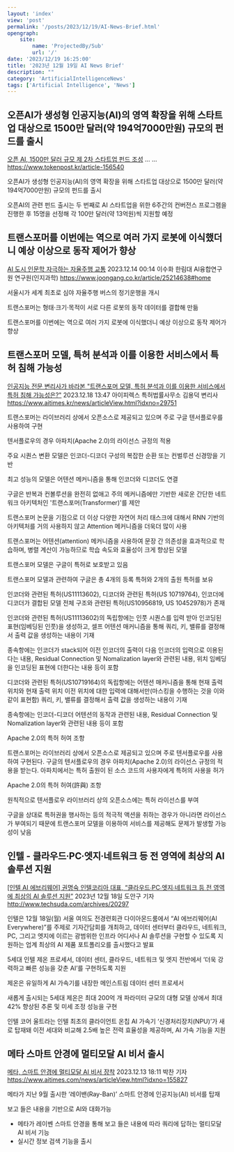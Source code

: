 ```yaml
---
layout: 'index'
view: 'post'
permalink: '/posts/2023/12/19/AI-News-Brief.html'
opengraph:
    site:
        name: 'ProjectedBy/Sub'
        url: '/'
date: '2023/12/19 16:25:00'
title: '2023년 12월 19일 AI News Brief'
description: ""
category: 'ArtificialIntelligenceNews'
tags: ['Artificial Intelligence', 'News']
---
```


## 오픈AI가 생성형 인공지능(AI)의 영역 확장을 위해 스타트업 대상으로 1500만 달러(약 194억7000만원) 규모의 펀드를 출시

[오픈 AI, 1500만 달러 규모 제 2차 스타트업 펀드 조성](https://www.tokenpost.kr/article-156540)
<date>...</date>
<author>...</author>
<url>https://www.tokenpost.kr/article-156540</url>

오픈AI가 생성형 인공지능(AI)의 영역 확장을 위해 스타트업 대상으로 1500만 달러(약 194억7000만원) 규모의 펀드를 출시

오픈AI의 관련 펀드 출시는 두 번째로 AI 스타트업을 위한 6주간의 컨버전스 프로그램을 진행한 후 15명을 선정해 각 100만 달러(약 13억원)씩 지원할 예정

## 트랜스포머를 이번에는 역으로 여러 가지 로봇에 이식했더니 예상 이상으로 동작 제어가 향상

[AI 도시 인문학 자극하는 자율주행 교통](https://www.joongang.co.kr/article/25214638#home)
<date>2023.12.14 00:14</date>
<author>이수화 한림대 AI융합연구원 연구원(인지과학)</author>
<url>https://www.joongang.co.kr/article/25214638#home</url>

서울시가 세계 최초로 심야 자율주행 버스의 정기운행을 개시

트랜스포머는 형태·크기·목적이 서로 다른 로봇의 동작 데이터를 결합해 만듦

트랜스포머를 이번에는 역으로 여러 가지 로봇에 이식했더니 예상 이상으로 동작 제어가 향상


## 트랜스포머 모델, 특허 분석과 이를 이용한 서비스에서 특허 침해 가능성

[인공지능 전문 변리사가 바라본 "트랜스포머 모델, 특허 분석과 이를 이용한 서비스에서 특허 침해 가능성은?"](https://www.aitimes.kr/news/articleView.html?idxno=29751)
<date>2023.12.18 13:47</date>
<author>아이피렉스 특허법률사무소 김용덕 변리사</author>
<url>https://www.aitimes.kr/news/articleView.html?idxno=29751</url>

트랜스포머는 라이브러리 상에서 오픈소스로 제공되고 있으며 주로 구글 텐서플로우를 사용하여 구현

텐서플로우의 경우 아파치(Apache 2.0)의 라이선스 규정의 적용

주요 시퀀스 변환 모델은 인코더-디코더 구성의 복잡한 순환 또는 컨벌루션 신경망을 기반

최고 성능의 모델은 어텐션 메커니즘을 통해 인코더와 디코더도 연결

구글은 반복과 컨볼루션을 완전히 없애고 주의 메커니즘에만 기반한 새로운 간단한 네트워크 아키텍처인 '트랜스포머(Transformer)'를 제안

트랜스포머 논문을 기점으로 더 이상 다양한 자연어 처리 태스크에 대해서 RNN 기반의 아키텍처를 거의 사용하지 않고 Attention 메커니즘을 더욱더 많이 사용

트랜스포머는 어텐션(attention) 메커니즘을 사용하여 문장 간 의존성을 효과적으로 학습하며, 병렬 계산이 가능하므로 학습 속도와 효율성이 크게 향상된 모델

트랜스포머 모델은 구글이 특허로 보호받고 있음

트랜스포머 모델과 관련하여 구글은 총 4개의 등록 특허와 2개의 출원 특허를 보유

인코더와 관련된 특허(US11113602), 디코더와 관련된 특허(US 10719764), 인코더에 디코더가 결합된 모델 전체 구조와 관련된 특허(US10956819, US 10452978)가 존재

인코더와 관련된 특허(US11113602)의 독립항에는 인풋 시퀀스를 입력 받아 인코딩된 표현(임베딩된 인풋)을 생성하고, 셀프 어텐션 매커니즘을 통해 쿼리, 키, 밸류를 결정해서 출력 값을 생성하는 내용이 기재

종속항에는 인코더가 stack되어 이전 인코더의 출력이 다음 인코더의 입력으로 이용된다는 내용, Residual Connection 및 Nomalization layer와 관련된 내용, 위치 임베딩을 인코딩된 표현에 더한다는 내용 등이 포함

디코더와 관련된 특허(US10719164)의 독립항에는 어텐션 매커니즘을 통해 현재 출력 위치와 현재 출력 위치 이전 위치에 대한 입력에 대해서만(마스킹을 수행하는 것을 이와 같이 표현함) 쿼리, 키, 밸류를 결정해서 출력 값을 생성하는 내용이 기재

종속항에는 인코더-디코더 어텐션의 동작과 관련된 내용, Residual Connection 및 Nomalization layer와 관련된 내용 등이 포함

Apache 2.0의 특허 허여 조항

트랜스포머는 라이브러리 상에서 오픈소스로 제공되고 있으며 주로 텐서플로우를 사용하여 구현된다. 구글의 텐서플로우의 경우 아파치(Apache 2.0)의 라이선스 규정의 적용을 받는다. 아파치에서는 특허 출원이 된 소스 코드의 사용자에게 특허의 사용을 허가

Apache 2.0의 특허 허여(許與) 조항

원칙적으로 텐서플로우 라이브러리 상의 오픈소스에는 특허 라이선스를 부여

구글을 상대로 특허권을 행사하는 등의 적극적 액션을 취하는 경우가 아니라면 라이선스가 부여되기 때문에 트랜스포머 모델을 이용하여 서비스를 제공해도 문제가 발생할 가능성이 낮음

## 인텔 - 클라우드∙PC∙엣지∙네트워크 등 전 영역에 최상의 AI 솔루션 지원

[\[인텔 AI 에브리웨어\] 권명숙 인텔코리아 대표, “클라우드∙PC∙엣지∙네트워크 등 전 영역에 최상의 AI 솔루션 지원”](http://www.techsuda.com/archives/20297)
<date>2023년 12월 18일</date>
<author>도안구 기자</author>
<url>http://www.techsuda.com/archives/20297</url>

인텔은 12월 18일(월) 서울 여의도 전경련회관 다이아몬드룸에서 “AI 에브리웨어(AI Everywhere)”를 주제로 기자간담회를 개최하고, 데이터 센터부터 클라우드, 네트워크, PC, 그리고 엣지에 이르는 광범위한 인프라 어디서나 AI 솔루션을 구현할 수 있도록 지원하는 업계 최상의 AI 제품 포트폴리오를 출시했다고 발표

5세대 인텔 제온 프로세서, 데이터 센터, 클라우드, 네트워크 및 엣지 전반에서 ‘더욱 강력하고 빠른 성능을 갖춘 AI’를 구현하도록 지원

제온은 유일하게 AI 가속기를 내장한 메인스트림 데이터 센터 프로세서

새롭게 출시되는 5세대 제온은 최대 200억 개 파라미터 규모의 대형 모델 상에서 최대 42% 향상된 추론 및 미세 조정 성능을 구현

인텔 코어 울트라는 인텔 최초의 클라이언트 온칩 AI 가속기 ‘신경처리장치(NPU)’가 새로 탑재돼 이전 세대와 비교해 2.5배 높은 전력 효율성을 제공하며, AI 가속 기능을 지원

## 메타 스마트 안경에 멀티모달 AI 비서 출시

[메타, 스마트 안경에 멀티모달 AI 비서 장착](https://www.aitimes.com/news/articleView.html?idxno=155827)
<date>2023.12.13 18:11</date>
<author>박찬 기자</author>
<url>https://www.aitimes.com/news/articleView.html?idxno=155827</url>

메타가 지난 9월 출시한 ‘레이밴(Ray-Ban)’ 스마트 안경에 인공지능(AI) 비서를 탑재

보고 들은 내용을 기반으로 AI와 대화가능

- 메타가 레이벤 스마트 안경을 통해 보고 들은 내용에 따라 쿼리에 답하는 멀티모달 AI 비서 기능
- 실시간 정보 검색 기능을 출시
